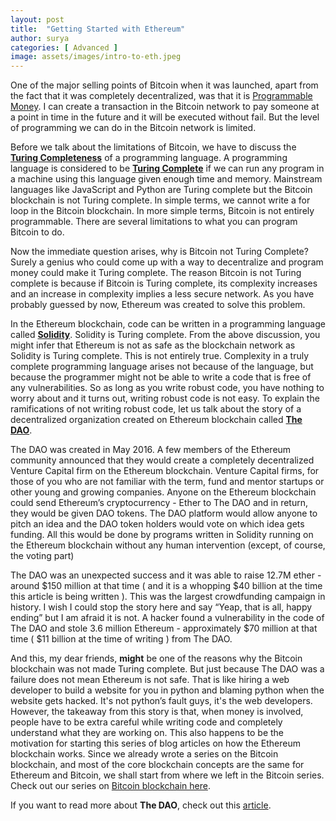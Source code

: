 ```yaml
---
layout: post
title:  "Getting Started with Ethereum"
author: surya
categories: [ Advanced ]
image: assets/images/intro-to-eth.jpeg
---
```


One of the major selling points of Bitcoin when it was launched, apart from the fact that it was completely decentralized, was that it is <u>Programmable Money</u>. I can create a transaction in the Bitcoin network to pay someone at a point in time in the future and it will be executed without fail. But the level of programming we can do in the Bitcoin network is limited.

Before we talk about the limitations of Bitcoin, we have to discuss the <u><b>Turing Completeness</b></u> of a programming language. A programming language is considered to be <u><b>Turing Complete</b></u> if we can run any program in a machine using this language given enough time and memory. Mainstream languages like JavaScript and Python are Turing complete but the Bitcoin blockchain is not Turing complete. In simple terms, we cannot write a for loop in the Bitcoin blockchain. In more simple terms, Bitcoin is not entirely programmable. There are several limitations to what you can program Bitcoin to do.

Now the immediate question arises, why is Bitcoin not Turing Complete? Surely a genius who could come up with a way to decentralize and program money could make it Turing complete. The reason Bitcoin is not Turing complete is because if Bitcoin is Turing complete, its complexity increases and an increase in complexity implies a less secure network. As you have probably guessed by now, Ethereum was created to solve this problem. 

In the Ethereum blockchain, code can be written in a programming language called <u><b>Solidity</b></u>. Solidity is Turing complete. From the above discussion, you might infer that Ethereum is not as safe as the blockchain network as Solidity is Turing complete. This is not entirely true. Complexity in a truly complete programming language arises not because of the language, but because the programmer might not be able to write a code that is free of any vulnerabilities. So as long as you write robust code, you have nothing to worry about and it turns out, writing robust code is not easy. To explain the ramifications of not writing robust code, let us talk about the story of a decentralized organization created on Ethereum blockchain called <u><b>The DAO</b></u>.

The DAO was created in May 2016. A few members of the Ethereum community announced that they would create a completely decentralized Venture Capital firm on the Ethereum blockchain. Venture Capital firms, for those of you who are not familiar with the term, fund and mentor startups or other young and growing companies. Anyone on the Ethereum blockchain could send Ethereum’s cryptocurrency - Ether to The DAO and in return, they would be given DAO tokens. The DAO platform would allow anyone to pitch an idea and the DAO token holders would vote on which idea gets funding. All this would be done by programs written in Solidity running on the Ethereum blockchain without any human intervention (except, of course, the voting part)

The DAO was an unexpected success and it was able to raise 12.7M ether - around $150 million at that time ( and it is a whopping $40 billion at the time this article is being written ). This was the largest crowdfunding campaign in history. I wish I could stop the story here and say “Yeap, that is all, happy ending” but I am afraid it is not. A hacker found a vulnerability in the code of The DAO and stole 3.6 million Ethereum - approximately $70 million at that time ( $11 billion at the time of writing ) from The DAO.

And this, my dear friends, <b>might</b> be one of the reasons why the Bitcoin blockchain was not made Turing complete. But just because The DAO was a failure does not mean Ethereum is not safe. That is like hiring a web developer to build a website for you in python and blaming python when the website gets hacked. It's not python’s fault guys, it's the web developers. However, the takeaway from this story is that, when money is involved, people have to be extra careful while writing code and completely understand what they are working on. This also happens to be the motivation for starting this series of blog articles on how the Ethereum blockchain works. Since we already wrote a series on the Bitcoin blockchain, and most of the core blockchain concepts are the same for Ethereum and Bitcoin, we shall start from where we left in the Bitcoin series. Check out our series on [Bitcoin blockchain here](https://blockchainiseasy.github.io/about-blockchain-is-easy/).

If you want to read more about <b>The DAO</b>, check out this [article](https://medium.com/swlh/the-story-of-the-dao-its-history-and-consequences-71e6a8a551ee). 
